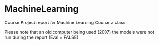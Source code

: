 MachineLearning
===============

Course Project report for Machine Learning Coursera class.

Please note that an old computer being used (2007) the models were not run during the report (Eval = FALSE)
